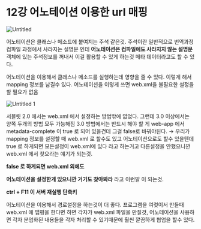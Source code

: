 
# 12강 어노테이션 이용한  url 매핑



![Untitled](https://user-images.githubusercontent.com/89206108/162579141-9519af7e-99eb-4aca-ab93-e3530c1113ba.png)





어노테이션은 클래스나 메소드에 붙여지는 주석 같은것.
주석이란 일반적으로 번역과정 컴파일 과정에서 사라지는 설명문 인데
**어노테이션은 컴파일에도 사라지지 않는 설명문**
객체에 있는 주석정보를 꺼내서 이걸 활용할 수 있게 하는것
메타 데이터라고도 할 수 있다.

어노테이션을 이용해서 클래스나 메소드를 실행하는데 영향을 줄 수 있다.
이렇게 해서 mapping 정보를 남길수 있다.
어노테이션을 이렇게 쓰면 web.xml을 불필요한 설정을 할 필요가 없음




![Untitled 1](https://user-images.githubusercontent.com/89206108/162579144-e515965c-8d66-4b1f-b9c7-9a0721fe78bd.png)



서블릿 2.0 에서는 web.xml 에서 설정하는 방법밖에  없었다.
그런데 3.0 이상에서는 양쪽 두개의 방법 모두 가능해짐
3.0 방법에서는 반드시  해야 할 게
web-app 에서 metadata-complete 이  true 로 되어 있을건데 그걸 false로 바꿔야된다.
→ 우리가 mapping 정보를 설정할 때 web.xml 로 할수도 있고
어노테이션으로도 할수 있을텐데
true 로 하게되면 모든설정이 web.xml에 있다 라고 하는거고
다른설정을 안했으니깐 web.xml 에서 찾으라는 얘기가 되는것.

**false 로 하게되면 web.xml 외에도**

**어노테이션을 설정한게 있으니깐 거기도 찾아봐라** 라고 이런말 이 되는것.

**ctrl + F11 이 서버 재실행 단축키**

어노테이션을 이용해서 경로설정을 하는것이 더 좋다.
프로그램을 여럿이서 만들때 
web.xml 에 맵핑을 한다면 하면
각자가 web.xml 파일을 만질것,
어노테이션을 사용하면 각자 분업화된 내용들을 각자 처리할 수 있기때문에
훨씬 깔끔하게 협업을 할수 있다.

